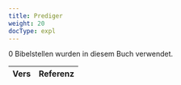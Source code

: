 ```yaml
---
title: Prediger
weight: 20
docType: expl
---
```


0 Bibelstellen wurden in diesem Buch verwendet.

| Vers | Referenz |
|-------|-----------|
